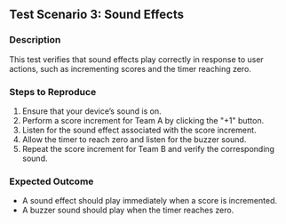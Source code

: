 ## Test Scenario 3: Sound Effects

### Description

This test verifies that sound effects play correctly in response to user actions, such as incrementing scores and the timer reaching zero.

### Steps to Reproduce

1. Ensure that your device’s sound is on.
2. Perform a score increment for Team A by clicking the "+1" button.
3. Listen for the sound effect associated with the score increment.
4. Allow the timer to reach zero and listen for the buzzer sound.
5. Repeat the score increment for Team B and verify the corresponding sound.

### Expected Outcome

- A sound effect should play immediately when a score is incremented.
- A buzzer sound should play when the timer reaches zero.
